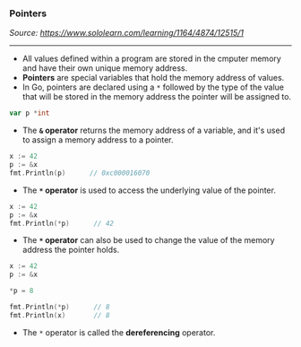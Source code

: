 ### Pointers
*Source: https://www.sololearn.com/learning/1164/4874/12515/1*

---
- All values defined within a program are stored in the cmputer memory and have their own unique memory address.
- **Pointers** are special variables that hold the memory address of values.
- In Go, pointers are declared using a `*` followed by the type of the value that will be stored in the memory address the pointer will be assigned to.
```go
var p *int
```

- The **`&` operator** returns the memory address of a variable, and it's used to assign a memory address to a pointer.
```go
x := 42
p := &x
fmt.Println(p)      // 0xc000016070
```

- The **`*` operator** is used to access the underlying value of the pointer.
```go
x := 42
p := &x
fmt.Println(*p)      // 42
```

- The **`*` operator** can also be used to change the value of the memory address the pointer holds.
```go
x := 42
p := &x

*p = 8

fmt.Println(*p)      // 8
fmt.Println(x)       // 8
```

- The `*` operator is called the **dereferencing** operator.
